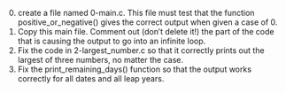 0. create a file named 0-main.c. This file must test that the function positive_or_negative() gives the correct output when given a case of 0.
1. Copy this main file. Comment out (don’t delete it!) the part of the code that is causing the output to go into an infinite loop.
2. Fix the code in 2-largest_number.c so that it correctly prints out the largest of three numbers, no matter the case.
3. Fix the print_remaining_days() function so that the output works correctly for all dates and all leap years.
